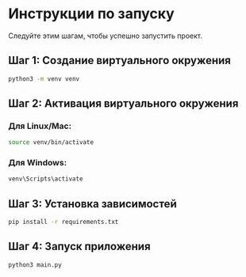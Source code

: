 # Инструкции по запуску

Следуйте этим шагам, чтобы успешно запустить проект.

## Шаг 1: Создание виртуального окружения

```bash
python3 -m venv venv
```

## Шаг 2: Активация виртуального окружения

### Для Linux/Mac:

```bash
source venv/bin/activate
```

### Для Windows:

```bash
venv\Scripts\activate
```

## Шаг 3: Установка зависимостей

```bash
pip install -r requirements.txt
```

## Шаг 4: Запуск приложения

```bash
python3 main.py
```

